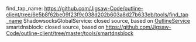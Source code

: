 find_tap_name: https://github.com/Jigsaw-Code/outline-client/tree/6e5b8f62be09f23f9c038d202b603a8d27b633eb/tools/find_tap_name
ShadowsocksGlobalService: closed source, based on [OutlineService](https://github.com/Jigsaw-Code/outline-client/tree/master/tools/OutlineService)
smartdnsblock: closed source, based on https://github.com/Jigsaw-Code/outline-client/tree/master/tools/smartdnsblock